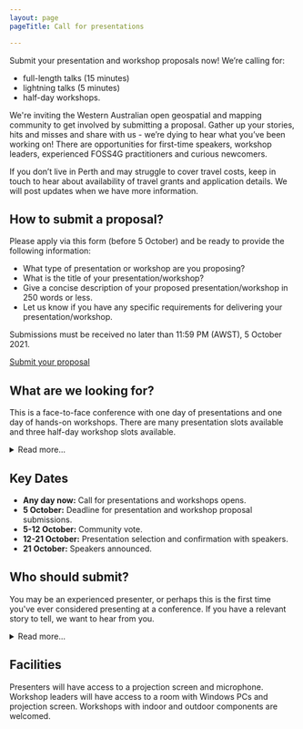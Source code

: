 ```yaml
---
layout: page
pageTitle: Call for presentations

---
```


Submit your presentation and workshop proposals now! We’re calling for:

- full-length talks (15 minutes)
- lightning talks (5 minutes)
- half-day workshops.

We're inviting the Western Australian open geospatial and mapping community to get involved by submitting a proposal. Gather up your stories, hits and misses and share with us - we’re dying to hear what you’ve been working on! There are opportunities for first-time speakers, workshop leaders, experienced FOSS4G practitioners and curious newcomers. 

If you don’t live in Perth and may struggle to cover travel costs, keep in touch to hear about availability of travel grants and application details. We will post updates when we have more information. 

## How to submit a proposal?

Please apply via this form (before 5 October) and be ready to provide the following information:

- What type of presentation or workshop are you proposing?
- What is the title of your presentation/workshop?
- Give a concise description of your proposed presentation/workshop in 250 words or less.
- Let us know if you have any specific requirements for delivering your presentation/workshop.

Submissions must be received no later than 11:59 PM (AWST), 5 October 2021.

<div class="button_wrapper center">
  <a href="" class="btn" target="_blank">Submit your proposal</a>
</div>

## What are we looking for?

This is a face-to-face conference with one day of presentations and one day of hands-on workshops. There are many presentation slots available and three half-day workshop slots available.

<details>
    <summary>Read more...</summary>
    {% include_relative read_more/looking_for.html %}
</details>

## Key Dates

* **Any day now:** Call for presentations and workshops opens.
* **5 October:** Deadline for presentation and workshop proposal submissions.
* **5-12 October:** Community vote.
* **12-21 October:** Presentation selection and confirmation with speakers.
* **21 October:** Speakers announced.

## Who should submit?

You may be an experienced presenter, or perhaps this is the first time you've ever considered presenting at a conference. If you have a relevant story to tell, we want to hear from you.

<details>
    <summary>Read more...</summary>
    {% include_relative read_more/submit_who.html %}
</details>

## Facilities

Presenters will have access to a projection screen and microphone. Workshop leaders will have access to a room with Windows PCs and projection screen. Workshops with indoor and outdoor components are welcomed.